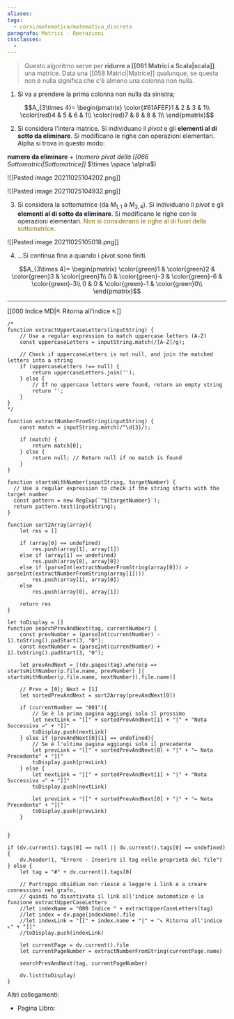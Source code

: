 ```yaml
---
aliases: 
tags:
  - corsi/matematica/matematica_discreta
paragrafo: Matrici - Operazioni
cssclasses:
  - 
---
```

>Questo algoritmo serve per **ridurre a [[061 Matrici a Scala|scala]]** una matrice.
>Data una [[058 Matrici|Matrice]] qualunque, se questa non è nulla significa che c'è almeno una colonna non nulla. 

1. Si va a prendere la prima colonna non nulla da sinistra;

$$A_{3\times 4}=
\begin{pmatrix}
\color{#61AFEF}1 & 2 & 3 & 1\\
\color{red}4 & 5 & 6 & 1\\
\color{red}7 & 8 & 8 & 1\\
\end{pmatrix}$$

2. Si considera l'intera matrice. Si individuano il *pivot* e gli **elementi al di sotto da eliminare**. Si modificano le righe con operazioni elementari. Alpha si trova in questo modo: 

**numero da eliminare** + (*numero pivot della [[066 Sottomatrici|Sottomatrice]]* $\times \space \alpha$)

![[Pasted image 20211025104202.png]]

![[Pasted image 20211025104932.png]]

3. Si considera la sottomatrice (da $M_{1,1}$ a $M_{3,4}$). Si individuano il *pivot* e gli **elementi al di sotto da eliminare**. Si modificano le righe con le operazioni elementari. <font color="#8a6700">Non si considerano le righe al di fuori della sottomatrice</font>.
  
![[Pasted image 20211025105018.png]]

4. ...Si continua fino a quando i pivot sono finiti.

$$A_{3\times 4}=
\begin{pmatrix}
\color{green}1 & \color{green}2 & \color{green}3 & \color{green}1\\
0 & \color{green}-3 & \color{green}-6 & \color{green}-3\\
0 & 0 & \color{green}-1 & \color{green}0\\
\end{pmatrix}$$

___
[[000 Indice MD|↖ Ritorna all'indice ↖]]

```dataviewjs
/*
function extractUpperCaseLetters(inputString) {
	// Use a regular expression to match uppercase letters (A-Z)
	const uppercaseLetters = inputString.match(/[A-Z]/g);
	
	// Check if uppercaseLetters is not null, and join the matched letters into a string
	if (uppercaseLetters !== null) {
		return uppercaseLetters.join('');
	} else {
	    // If no uppercase letters were found, return an empty string
	    return '';
	}
}
*/

function extractNumberFromString(inputString) {
	const match = inputString.match(/^\d{3}/);
	
	if (match) {
		return match[0];
	} else {
		return null; // Return null if no match is found
	}
}

function startsWithNumber(inputString, targetNumber) {
  // Use a regular expression to check if the string starts with the target number
  const pattern = new RegExp(`^${targetNumber}`);
  return pattern.test(inputString);
}

function sort2Array(array){
	let res = []
	
	if (array[0] == undefined)
		res.push(array[1], array[1])
	else if (array[1] == undefined)
		res.push(array[0], array[0])
	else if (parseInt(extractNumberFromString(array[0])) > parseInt(extractNumberFromString(array[1])))
		res.push(array[1], array[0])
	else
		res.push(array[0], array[1])
	
	return res
}

let toDisplay = []
function searchPrevAndNext(tag, currentNumber) {
	const prevNumber = (parseInt(currentNumber) - 1).toString().padStart(3, "0");
	const nextNumber = (parseInt(currentNumber) + 1).toString().padStart(3, "0");
	
	let prevAndNext = [(dv.pages(tag).where(p => startsWithNumber(p.file.name, prevNumber) || startsWithNumber(p.file.name, nextNumber)).file.name)]
	
	// Prev = [0]; Next = [1]
	let sortedPrevAndNext = sort2Array(prevAndNext[0])
	
	if (currentNumber == "001"){ 
		// Se è la prima pagina aggiungi solo il prossimo
		let nextLink = "[[" + sortedPrevAndNext[1] + "|" + "Nota Successiva →" + "]]"
		toDisplay.push(nextLink)
	} else if (prevAndNext[0][1] == undefined){
		// Se è l'ultima pagina aggiungi solo il precedente
		let prevLink = "[[" + sortedPrevAndNext[0] + "|" + "← Nota Precedente" + "]]"
		toDisplay.push(prevLink)
	} else {
		let nextLink = "[[" + sortedPrevAndNext[1] + "|" + "Nota Successiva →" + "]]"
		toDisplay.push(nextLink)
		
		let prevLink = "[[" + sortedPrevAndNext[0] + "|" + "← Nota Precedente" + "]]"
		toDisplay.push(prevLink)
	}
	
	
}

if (dv.current().tags[0] == null || dv.current().tags[0] == undefined){
	dv.header(1, "Errore - Inserire il tag nelle proprietà del file")
} else {
	let tag = "#" + dv.current().tags[0]

	// Purtroppo obsidian non riesce a leggere i link e a creare connessioni nel grafo,
	// quindi ho disattivato il link all'indice automatico e la funzione extractUpperCaseLetters
	//let indexName = "000 Indice " + extractUpperCaseLetters(tag)
	//let index = dv.page(indexName).file
	//let indexLink = "[[" + index.name + "|" + "↖ Ritorna all'indice ↖" + "]]"
	//toDisplay.push(indexLink)
	
	let currentPage = dv.current().file
	let currentPageNumber = extractNumberFromString(currentPage.name)
	
	searchPrevAndNext(tag, currentPageNumber)
	
	dv.list(toDisplay)
}
```

Altri collegamenti: 
- Pagina Libro: 
